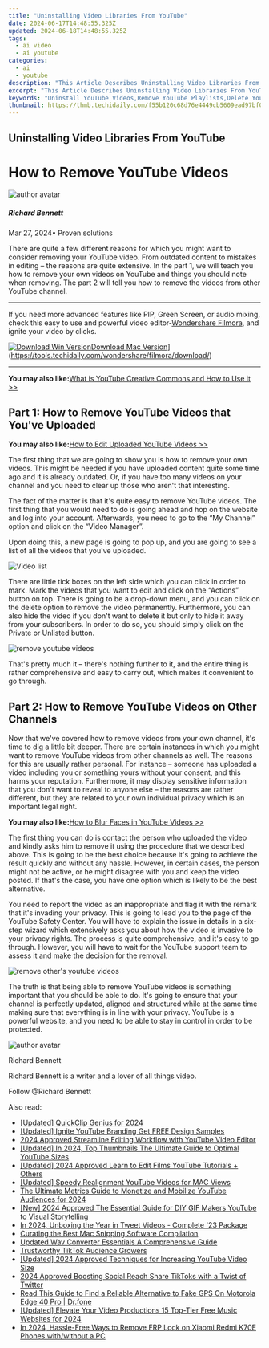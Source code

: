 ```yaml
---
title: "Uninstalling Video Libraries From YouTube"
date: 2024-06-17T14:48:55.325Z
updated: 2024-06-18T14:48:55.325Z
tags:
  - ai video
  - ai youtube
categories:
  - ai
  - youtube
description: "This Article Describes Uninstalling Video Libraries From YouTube"
excerpt: "This Article Describes Uninstalling Video Libraries From YouTube"
keywords: "Uninstall YouTube Videos,Remove YouTube Playlists,Delete YouTube History,Clear YouTube Cache,Eliminate Video Library,Disable YouTube Extensions,Unlink YouTube Downloads"
thumbnail: https://thmb.techidaily.com/f55b120c68d76e4449cb5609ead97bf0a2f306573825bcc3d502f312c1d75f0b.png
---
```


## Uninstalling Video Libraries From YouTube

# How to Remove YouTube Videos

![author avatar](https://images.wondershare.com/filmora/article-images/richard-bennett.jpg)

##### Richard Bennett

 Mar 27, 2024• Proven solutions

 There are quite a few different reasons for which you might want to consider removing your YouTube video. From outdated content to mistakes in editing – the reasons are quite extensive. In the part 1, we will teach you how to remove your own videos on YouTube and things you should note when removing. The part 2 will tell you how to remove the videos from other YouTube channel.

---

 If you need more advanced features like PIP, Green Screen, or audio mixing, check this easy to use and powerful video editor-[Wondershare Filmora](https://tools.techidaily.com/wondershare/filmora/download/), and ignite your video by clicks.

[![Download Win Version](https://images.wondershare.com/filmora/guide/download-btn-win.jpg)](https://tools.techidaily.com/wondershare/filmora/download/)[Download Mac Version](https://images.wondershare.com/filmora/guide/download-btn-mac.jpg)](https://tools.techidaily.com/wondershare/filmora/download/)

---

**You may also like:**[What is YouTube Creative Commons and How to Use it >>](https://tools.techidaily.com/wondershare/filmora/download/)

## Part 1: How to Remove YouTube Videos that You've Uploaded

**You may also like:**[How to Edit Uploaded YouTube Videos >>](https://tools.techidaily.com/wondershare/filmora/download/)

 The first thing that we are going to show you is how to remove your own videos. This might be needed if you have uploaded content quite some time ago and it is already outdated. Or, if you have too many videos on your channel and you need to clear up those who aren't that interesting.

 The fact of the matter is that it's quite easy to remove YouTube videos. The first thing that you would need to do is going ahead and hop on the website and log into your account. Afterwards, you need to go to the “My Channel” option and click on the “Video Manager”.

 Upon doing this, a new page is going to pop up, and you are going to see a list of all the videos that you've uploaded.

![Video list](https://images.wondershare.com/filmora/article-images/edit-youtube-video-basic-description-3.jpg)

 There are little tick boxes on the left side which you can click in order to mark. Mark the videos that you want to edit and click on the “Actions” button on top. There is going to be a drop-down menu, and you can click on the delete option to remove the video permanently. Furthermore, you can also hide the video if you don't want to delete it but only to hide it away from your subscribers. In order to do so, you should simply click on the Private or Unlisted button.

![remove youtube videos](https://images.wondershare.com/how-to-remove-youtube-videos.jpg)

 That's pretty much it – there's nothing further to it, and the entire thing is rather comprehensive and easy to carry out, which makes it convenient to go through.

## Part 2: How to Remove YouTube Videos on Other Channels

 Now that we've covered how to remove videos from your own channel, it's time to dig a little bit deeper. There are certain instances in which you might want to remove YouTube videos from other channels as well. The reasons for this are usually rather personal. For instance – someone has uploaded a video including you or something yours without your consent, and this harms your reputation. Furthermore, it may display sensitive information that you don't want to reveal to anyone else – the reasons are rather different, but they are related to your own individual privacy which is an important legal right.

**You may also like:**[How to Blur Faces in YouTube Videos >>](https://tools.techidaily.com/wondershare/filmora/download/)

 The first thing you can do is contact the person who uploaded the video and kindly asks him to remove it using the procedure that we described above. This is going to be the best choice because it's going to achieve the result quickly and without any hassle. However, in certain cases, the person might not be active, or he might disagree with you and keep the video posted. If that's the case, you have one option which is likely to be the best alternative.

 You need to report the video as an inappropriate and flag it with the remark that it's invading your privacy. This is going to lead you to the page of the YouTube Safety Center. You will have to explain the issue in details in a six-step wizard which extensively asks you about how the video is invasive to your privacy rights. The process is quite comprehensive, and it's easy to go through. However, you will have to wait for the YouTube support team to assess it and make the decision for the removal.

![remove other's youtube videos](https://images.wondershare.com/filmora/article-images/remove-youtube-videos-1.jpg)

 The truth is that being able to remove YouTube videos is something important that you should be able to do. It's going to ensure that your channel is perfectly updated, aligned and structured while at the same time making sure that everything is in line with your privacy. YouTube is a powerful website, and you need to be able to stay in control in order to be protected.

![author avatar](https://images.wondershare.com/filmora/article-images/richard-bennett.jpg)

Richard Bennett

Richard Bennett is a writer and a lover of all things video.

Follow @Richard Bennett


<ins class="adsbygoogle"
     style="display:block"
     data-ad-format="autorelaxed"
     data-ad-client="ca-pub-7571918770474297"
     data-ad-slot="1223367746"></ins>



<ins class="adsbygoogle"
     style="display:block"
     data-ad-client="ca-pub-7571918770474297"
     data-ad-slot="8358498916"
     data-ad-format="auto"
     data-full-width-responsive="true"></ins>

<span class="atpl-alsoreadstyle">Also read:</span>
<div><ul>
<li><a href="https://youtube-web.techidaily.com/ed-quickclip-genius-for-2024/"><u>[Updated] QuickClip Genius for 2024</u></a></li>
<li><a href="https://youtube-web.techidaily.com/ed-ignite-youtube-branding-get-free-design-samples/"><u>[Updated] Ignite YouTube Branding  Get FREE Design Samples</u></a></li>
<li><a href="https://youtube-web.techidaily.com/approved-streamline-editing-workflow-with-youtube-video-editor/"><u>2024 Approved  Streamline Editing Workflow with YouTube Video Editor</u></a></li>
<li><a href="https://youtube-web.techidaily.com/ed-in-2024-top-thumbnails-the-ultimate-guide-to-optimal-youtube-sizes/"><u>[Updated] In 2024, Top Thumbnails  The Ultimate Guide to Optimal YouTube Sizes</u></a></li>
<li><a href="https://youtube-web.techidaily.com/ed-2024-approved-learn-to-edit-films-youtube-tutorials-plus-others/"><u>[Updated] 2024 Approved  Learn to Edit Films  YouTube Tutorials + Others</u></a></li>
<li><a href="https://youtube-web.techidaily.com/ed-speedy-realignment-youtube-videos-for-mac-views/"><u>[Updated] Speedy Realignment  YouTube Videos for MAC Views</u></a></li>
<li><a href="https://youtube-web.techidaily.com/ltimate-metrics-guide-to-monetize-and-mobilize-youtube-audiences-for-2024/"><u>The Ultimate Metrics Guide to Monetize and Mobilize YouTube Audiences for 2024</u></a></li>
<li><a href="https://youtube-web.techidaily.com/024-approved-the-essential-guide-for-diy-gif-makers-youtube-to-visual-storytelling/"><u>[New] 2024 Approved  The Essential Guide for DIY GIF Makers  YouTube to Visual Storytelling</u></a></li>
<li><a href="https://twitter-videos.techidaily.com/in-2024-unboxing-the-year-in-tweet-videos-complete-23-package/"><u>In 2024, Unboxing the Year in Tweet Videos - Complete '23 Package</u></a></li>
<li><a href="https://screen-sharing-recording.techidaily.com/curating-the-best-mac-snipping-software-compilation/"><u>Curating the Best Mac Snipping Software Compilation</u></a></li>
<li><a href="https://ai-driven-video-production.techidaily.com/updated-wav-converter-essentials-a-comprehensive-guide/"><u>Updated Wav Converter Essentials A Comprehensive Guide</u></a></li>
<li><a href="https://tiktok-clips.techidaily.com/trustworthy-tiktok-audience-growers/"><u>Trustworthy TikTok Audience Growers</u></a></li>
<li><a href="https://vp-tips.techidaily.com/updated-2024-approved-techniques-for-increasing-youtube-video-size/"><u>[Updated] 2024 Approved  Techniques for Increasing YouTube Video Size</u></a></li>
<li><a href="https://twitter-videos.techidaily.com/2024-approved-boosting-social-reach-share-tiktoks-with-a-twist-of-twitter/"><u>2024 Approved  Boosting Social Reach  Share TikToks with a Twist of Twitter</u></a></li>
<li><a href="https://fake-location.techidaily.com/read-this-guide-to-find-a-reliable-alternative-to-fake-gps-on-motorola-edge-40-pro-drfone-by-drfone-virtual-android/"><u>Read This Guide to Find a Reliable Alternative to Fake GPS On Motorola Edge 40 Pro | Dr.fone</u></a></li>
<li><a href="https://facebook-video-share.techidaily.com/updated-elevate-your-video-productions-15-top-tier-free-music-websites-for-2024/"><u>[Updated] Elevate Your Video Productions  15 Top-Tier Free Music Websites for 2024</u></a></li>
<li><a href="https://bypass-frp.techidaily.com/in-2024-hassle-free-ways-to-remove-frp-lock-on-xiaomi-redmi-k70e-phones-withwithout-a-pc-by-drfone-android/"><u>In 2024, Hassle-Free Ways to Remove FRP Lock on Xiaomi Redmi K70E Phones with/without a PC</u></a></li>
</ul></div>
